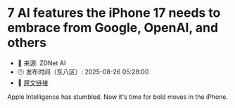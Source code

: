 # 7 AI features the iPhone 17 needs to embrace from Google, OpenAI, and others
- 📅 来源: ZDNet AI
- 🕒 发布时间（东八区）: 2025-08-26 05:28:00
- 🔗 [原文链接](https://www.zdnet.com/article/7-ai-features-the-iphone-17-needs-to-embrace-from-google-openai-and-others/)

Apple Intelligence has stumbled. Now it's time for bold moves in the iPhone.
